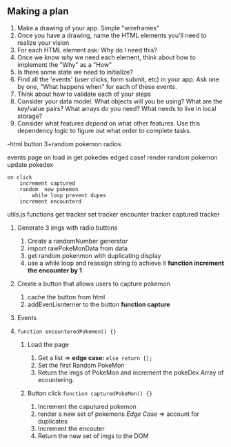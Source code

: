 ## Making a plan
1) Make a drawing of your app. Simple "wireframes"
2) Once you have a drawing, name the HTML elements you'll need to realize your vision
3) For each HTML element ask: Why do I need this?
4) Once we know _why_ we need each element, think about how to implement the "Why" as a "How"
5) Is there some state we need to initialize?
6) Find all the 'events' (user clicks, form submit, etc) in your app. Ask one by one, "What happens when" for each of these events.
7) Think about how to validate each of your steps
8) Consider your data model. What objects will you be using? What are the key/value pairs? What arrays do you need? What needs to live in local storage?
9) Consider what features _depend_ on what other features. Use this dependency logic to figure out what order to complete tasks.


-html
    button
    3+random pokemon radios 

events 
    page on load in
        get pokedex  edged case! 
        render random pokemon 
        update pokedex 

    on click
        increment captured
        random  new pokemon
            while loop prevent dupes  
        increment encounterd 



utils.js functions 
    get tracker
    set tracker 
    encounter tracker 
    captured tracker




1) Generate 3 imgs with radio buttons
    1) Create a randomNumber generator 
    2) import rawPokeMonData from data
    3) get random pokenmon with duplicating display
    4) use a while loop and reassign string to achieve it
    **function increment the encounter by 1** 

2) Create a button that allows users to capture pokemon
    1) cache the button from html 
    2) addEvenLisnterner to the button
    **function capture** 

3) Events
3) ``` function encounteredPokemon() {} ``` 
    1) Load the page
        1) Get a list =>  **edge case:** ```else return []; ``` 
        2) Set the first Random PokeMon
        3) Return the imgs of PokeMon and increment the pokeDex Array of ecountering. 
        

    2) Button click
     ``` function capturedPokeMon() {} ```

        1) Increment the caputured pokemon
        2) render a new set of pokemons
            *Edge Case* => account for duplicates
        3) Increment the encouter 
        4) Return the new set of imgs to the DOM

           
